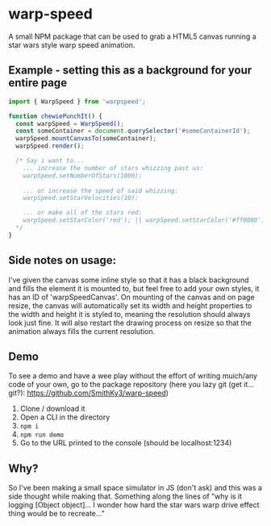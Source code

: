 # warp-speed

A small NPM package that can be used to grab a HTML5 canvas running a star wars style warp speed animation.

## Example - setting this as a background for your entire page

```javascript
import { WarpSpeed } from 'warpspeed';

function chewiePunchIt() {
  const warpSpeed = WarpSpeed();
  const someContainer = document.querySelector('#someContainerId');
  warpSpeed.mountCanvasTo(someContainer);
  warpSpeed.render();

  /* Say i want to...
    ... increase the number of stars whizzing past us:
    warpSpeed.setNumberOfStars(1000);
    
    ... or increase the speed of said whizzing:
    warpSpeed.setStarVelocities(10);

    ... or make all of the stars red:
    warpSpeed.setStarColor('red'); || warpSpeed.setStarColor('#ff0000'); || warpSpeed.setStarColor('rgb(255, 0, 0)');
  */
}
```

## Side notes on usage:

I've given the canvas some inline style so that it has a black background and fills the element it is mounted to, but feel free to add your own styles, it has an ID of 'warpSpeedCanvas'.
On mounting of the canvas and on page resize, the canvas will automatically set its width and height properties to the width and height it is styled to, meaning the resolution should always look just fine. It will also restart the drawing process on resize so that the animation always fills the current resolution.

## Demo

To see a demo and have a wee play without the effort of writing muich/any code of your own, go to the package repository (here you lazy git (get it... git?): https://github.com/SmithKy3/warp-speed)

1. Clone / download it
2. Open a CLI in the directory
3. `npm i`
4. `npm run demo`
5. Go to the URL printed to the console (should be localhost:1234)

## Why?

So I've been making a small space simulator in JS (don't ask) and this was a side thought while making that. Something along the lines of "why is it logging [Object object]... I wonder how hard the star wars warp drive effect thing would be to recreate..."

